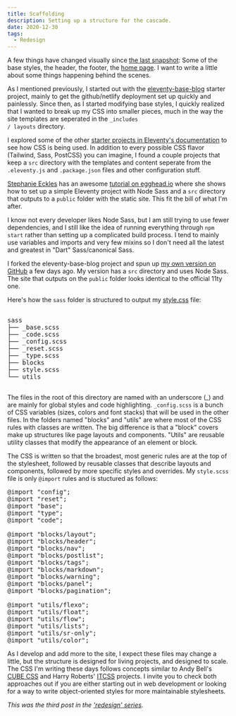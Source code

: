 ```yaml
---
title: Scaffolding
description: Setting up a structure for the cascade.
date: 2020-12-30
tags:
  - Redesign
---
```


A few things have changed visually since [the last snapshot](http://web.archive.org/web/20201221200650/http://nicksimson.com/): Some of the base styles, the header, the footer, the [home page](https://nicksimson.com). I want to write a little about some things happening behind the scenes.

As I mentioned previously, I started out with the [eleventy-base-blog](https://github.com/11ty/eleventy-base-blog) starter project, mainly to get the github/netlify deployment set up quickly and painlessly. Since then, as I started modifying base styles, I quickly realized that I wanted to break up my CSS into smaller pieces, much in the way the site templates are seperated in the <code>_includes / layouts</code> directory. 

I explored some of the other [starter projects in Eleventy's documentation](https://www.11ty.dev/docs/starter/) to see how CSS is being used. In addition to every possible CSS flavor (Tailwind, Sass, PostCSS) you can imagine, I found a couple projects that keep a <code>src</code> directory with the templates and content seperate from the <code>.eleventy.js</code> and <code>.package.json</code> files and other configuration stuff.

[Stephanie Eckles](https://thinkdobecreate.com/) has an awesome  [tutorial on egghead.io](https://egghead.io/playlists/build-an-eleventy-11ty-site-from-scratch-bfd3) where she shows how to set up a simple Eleventy project with Node Sass and a <code>src</code> directory that outputs to a <code>public</code> folder with the static site. This fit the bill of what I'm after. 

I know not every developer likes Node Sass, but I am still trying to use fewer dependencies, and I still like the idea of running everything through <code>npm start</code> rather than setting up a complicated build process. I tend to mainly use variables and imports and very few mixins so I don't need all the latest and greatest in "Dart" Sass/canonical Sass.

I forked the eleventy-base-blog project and spun up [my own version on GitHub](https://github.com/nsmsn/eleventy-base-blog-sass) a few days ago. My version has a <code>src</code> directory and uses Node Sass. The site that outputs on the <code>public</code> folder looks identical to the official 11ty one.

Here's how the <code>sass</code> folder is structured to output my [style.css](https://www.nicksimson.com/css/style.css) file: 

<pre>

sass
├── _base.scss
├── _code.scss
├── _config.scss
├── _reset.scss
├── _type.scss
├── blocks
├── style.scss
└── utils

</pre>

The files in the root of this directory are named with an underscore (_) and are mainly for global styles and code highlighting. <code>_config.scss</code> is a bunch of CSS variables (sizes, colors and font stacks) that will be used in the other files. In the folders named "blocks" and "utils" are where most of the CSS rules with classes are written. The big difference is that a "block" covers make up structures like page layouts and components. "Utils" are reusable utility classes that modify the appearance of an element or block.

The CSS is written so that the broadest, most generic rules are at the top of the stylesheet, followed by reusable classes that describe layouts and components, followed by more specific styles and overrides.  My <code>style.scss</code> file is only <code>@import</code> rules and is stuctured as follows:

<pre>
@import "config";
@import "reset";
@import "base";
@import "type";
@import "code";

@import "blocks/layout";
@import "blocks/header";
@import "blocks/nav";
@import "blocks/postlist";
@import "blocks/tags";
@import "blocks/markdown";
@import "blocks/warning";
@import "blocks/panel";
@import "blocks/pagination";

@import "utils/flexo";
@import "utils/float";
@import "utils/flow";
@import "utils/lists";
@import "utils/sr-only";
@import "utils/color";
</pre>

As I develop and add more to the site, I expect these files may change a little, but the structure is designed for living projects, and designed to scale. The CSS I'm writing these days follows concepts similar to Andy Bell's [CUBE CSS](https://piccalil.li/cube-css/) and Harry Roberts' [ITCSS](https://www.xfive.co/blog/itcss-scalable-maintainable-css-architecture/) projects. I invite you to check both approaches out if you are either starting out in web development or looking for a way to write object-oriented styles for more maintainable stylesheets.

<em>This was the third post in the ['redesign' series](/tags/redesign/).</em>
